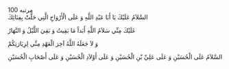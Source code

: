 <span class="persianInArabic">100 مرتبه</span>\
السَّلاَمُ عَلَيْكَ يَا أَبَا عَبْدِ اللَّهِ وَ عَلَى الْأَرْوَاحِ الَّتِي حَلَّتْ بِفِنَائِكَ

عَلَيْكَ مِنِّي سَلاَمُ اللَّهِ أَبَداً مَا بَقِيتُ وَ بَقِيَ اللَّيْلُ وَ النَّهَارُ

وَ لاَ جَعَلَهُ اللَّهُ آخِرَ الْعَهْدِ مِنِّي لِزِيَارَتِكُمْ

السَّلاَمُ عَلَى الْحُسَيْنِ وَ عَلَى عَلِيِّ بْنِ الْحُسَيْنِ وَ عَلَى أَوْلاَدِ الْحُسَيْنِ وَ عَلَى أَصْحَابِ الْحُسَيْنِ
